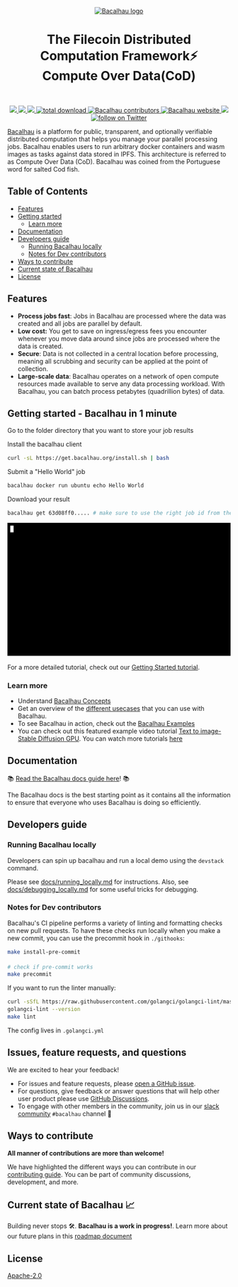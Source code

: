 <!-- commenting out until we can fix the image logo [![CircleCI](https://dl.circleci.com/status-badge/img/null/filecoin-project/bacalhau/tree/main.svg?style=svg)](https://dl.circleci.com/status-badge/redirect/null/filecoin-project/bacalhau/tree/main)
-->

<!-- commenting out until we can fix the image logo [![CircleCI](https://dl.circleci.com/status-badge/img/null/filecoin-project/bacalhau/tree/main.svg?style=svg)](https://dl.circleci.com/status-badge/redirect/null/filecoin-project/bacalhau/tree/main)
-->

<!-- commenting out until we can fix the image logo [![CircleCI](https://dl.circleci.com/status-badge/img/null/filecoin-project/bacalhau/tree/main.svg?style=svg)](https://dl.circleci.com/status-badge/redirect/null/filecoin-project/bacalhau/tree/main)
-->
<p align="center">
  <a href="https://github.com/filecoin-project/bacalhau">
    <img src="https://github.com/filecoin-project/bacalhau/blob/590a1c84dbde3636a54c371c40c73ed6ea86bf48/docs/images/Bacalhau-horizontal.png" alt="Bacalhau logo" width="300"/>

  </a>
  </p>

<h1 align="center">The Filecoin Distributed Computation Framework⚡️ <br>Compute Over Data(CoD)</h1>
<br>

<p align="center">
    <a href="https://github.com/filecoin-project/bacalhau/blob/dev/LICENSE" alt="Contributors">
        <img src="https://img.shields.io/badge/license-Apache-green" />
        </a>  
    <a href="https://github.com/filecoin-project/bacalhau/releases/" alt="Release">
        <img src="https://img.shields.io/github/v/release/filecoin-project/bacalhau?display_name=tag" />
        </a>
    <a href="https://github.com/filecoin-project/bacalhau/pulse" alt="Activity">
        <img src="https://img.shields.io/github/commit-activity/m/filecoin-project/bacalhau" />
        </a>
    <a href="https://img.shields.io/github/downloads/filecoin-project/bacalhau/total">
        <img src="https://img.shields.io/github/downloads/filecoin-project/bacalhau/total" alt="total download">
        </a>
     <a href="https://github.com/filecoin-project/bacalhau/graphs/contributors">
    <img src="https://img.shields.io/github/contributors/filecoin-project/bacalhau" alt="Bacalhau contributors" >
    </a>
    <a href="https://www.bacalhau.org/">
    <img alt="Bacalhau website" src="https://img.shields.io/badge/website-bacalhau.org-red">
  </a>
      <a href="https://filecoinproject.slack.com/" alt="Slack">
        <img src="https://img.shields.io/badge/slack-join_community-red.svg?color=0052FF&labelColor=090422&logo=slack" />
        </a>
    <a href="https://twitter.com/intent/follow?screen_name=BacalhauProject">
        <img src="https://img.shields.io/twitter/follow/BacalhauProject?style=social&logo=twitter" alt="follow on Twitter">
        </a>
</p>

[Bacalhau](https://www.bacalhau.org/) is a platform for public, transparent, and optionally verifiable distributed computation that helps you manage your parallel processing jobs. Bacalhau enables users to run arbitrary docker containers and wasm images as tasks against data stored in IPFS. This architecture is referred to as Compute Over Data (CoD). Bacalhau was coined from the Portuguese word for salted Cod fish. 

## Table of Contents
- [Features](#features)
- [Getting started](#getting-started---bacalhau-in-1-minute)
  - [Learn more](#learn-more)
- [Documentation](#documentation)
- [Developers guide](#developers-guide)
  - [Running Bacalhau locally](#running-bacalhau-locally)
  - [Notes for Dev contributors](#notes-for-dev-contributors)
- [Ways to contribute ](#ways-to-contribute)
- [Current state of Bacalhau](current-state-of-bacalhau)
- [License](#license)

## Features
- **Process jobs fast**: Jobs in Bacalhau are processed where the data was created and all jobs are parallel by default.
- **Low cost:** You get to save on ingress/egress fees you encounter whenever you move data around since jobs are processed where the data is created.
- **Secure**: Data is not collected in a central location before processing, meaning all scrubbing and security can be applied at the point of collection.
- **Large-scale data**: Bacalhau operates on a network of open compute resources made available to serve any data processing workload. With Bacalhau, you can batch process petabytes (quadrillion bytes) of data.


## Getting started - Bacalhau in 1 minute 

Go to the folder directory that you want to store your job results

Install the bacalhau client

```bash
curl -sL https://get.bacalhau.org/install.sh | bash
```

Submit a "Hello World" job

```bash
bacalhau docker run ubuntu echo Hello World
``` 
 
Download your result

```bash
bacalhau get 63d08ff0..... # make sure to use the right job id from the docker run command
```

![](docs/images/terminal.gif)

For a more detailed tutorial, check out our [Getting Started tutorial](https://docs.bacalhau.org/getting-started/installation).

### Learn more
- Understand [Bacalhau Concepts](https://youtu.be/WnTlwXHhbcI)
- Get an overview of the [different usecases](https://www.youtube.com/watch?v=gAHaMsTknZM) that you can use with Bacalhau.
- To see Bacalhau in action, check out the [Bacalhau Examples](https://docs.bacalhau.org/examples/)
- You can check out this featured example video tutorial [Text to image- Stable Diffusion GPU](https://www.youtube.com/playlist?list=PL_1oLZF_wrbTIZdRWqFbtOeI78SdDdsEz). You can watch more tutorials [here](https://www.youtube.com/playlist?list=PL_1oLZF_wrbTIZdRWqFbtOeI78SdDdsEz)

## Documentation
📚 [Read the Bacalhau docs guide here](https://docs.bacalhau.org/)! 📚

The Bacalhau docs is the best starting point as it contains all the information to ensure that everyone who uses Bacalhau is doing so efficiently.

## Developers guide

### Running Bacalhau locally

Developers can spin up bacalhau and run a local demo using the `devstack` command. 

Please see [docs/running_locally.md](docs/running_locally.md) for instructions. Also, see [docs/debugging_locally.md](docs/debugging_locally.md) for some useful tricks for debugging.

### Notes for Dev contributors

Bacalhau's CI pipeline performs a variety of linting and formatting checks on new pull requests. 
To have these checks run locally when you make a new commit, you can use the precommit hook in `./githooks`:

```bash
make install-pre-commit

# check if pre-commit works
make precommit
```
If you want to run the linter manually:

```bash
curl -sSfL https://raw.githubusercontent.com/golangci/golangci-lint/master/install.sh | sudo sh -s -- -b /usr/local/go/bin
golangci-lint --version
make lint
```
The config lives in `.golangci.yml`

## Issues, feature requests, and questions

We are excited to hear your feedback! 
* For issues and feature requests, please [open a GitHub issue](https://github.com/filecoin-project/bacalhau/issues).
* For questions, give feedback or answer questions that will help other user product please use [GitHub Discussions](https://github.com/filecoin-project/bacalhau/discussions).
* To engage with other members in the community, join us in our [slack community](https://filecoin.io/slack/) `#bacalhau` channel :raising_hand: 

## Ways to contribute 
**All manner of contributions are more than welcome!**

We have highlighted the different ways you can contribute in our [contributing guide](https://docs.bacalhau.org/community/ways-to-contribute). You can be part of community discussions, development, and more. 

## Current state of Bacalhau 📈
Building never stops 🛠️.  **Bacalhau is a work in progress!**. Learn more about our future plans in this [roadmap document](https://www.starmaps.app/roadmap/github.com/filecoin-project/bacalhau/issues/1151)

## License

[Apache-2.0](./LICENSE)
